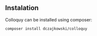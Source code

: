 ## Instalation

Colloquy can be installed using composer:
```bash
composer install dczajkowski/colloquy
``` 
